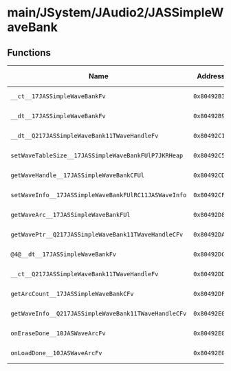 # main/JSystem/JAudio2/JASSimpleWaveBank

## Functions

| Name | Address | Match % |
|------|---------|---------|
| `__ct__17JASSimpleWaveBankFv` | `0x80492B34` | :x: (0.0%) |
| `__dt__17JASSimpleWaveBankFv` | `0x80492B94` | :x: (0.0%) |
| `__dt__Q217JASSimpleWaveBank11TWaveHandleFv` | `0x80492C14` | :x: (0.0%) |
| `setWaveTableSize__17JASSimpleWaveBankFUlP7JKRHeap` | `0x80492C54` | :x: (0.0%) |
| `getWaveHandle__17JASSimpleWaveBankCFUl` | `0x80492CD0` | :x: (0.0%) |
| `setWaveInfo__17JASSimpleWaveBankFUlRC11JASWaveInfo` | `0x80492CF4` | :x: (0.0%) |
| `getWaveArc__17JASSimpleWaveBankFUl` | `0x80492D84` | :x: (0.0%) |
| `getWavePtr__Q217JASSimpleWaveBank11TWaveHandleCFv` | `0x80492DA4` | :x: (0.0%) |
| `@4@__dt__17JASSimpleWaveBankFv` | `0x80492DC8` | :x: (0.0%) |
| `__ct__Q217JASSimpleWaveBank11TWaveHandleFv` | `0x80492DD0` | :x: (0.0%) |
| `getArcCount__17JASSimpleWaveBankCFv` | `0x80492DF8` | :x: (0.0%) |
| `getWaveInfo__Q217JASSimpleWaveBank11TWaveHandleCFv` | `0x80492E00` | :x: (0.0%) |
| `onEraseDone__10JASWaveArcFv` | `0x80492E08` | :x: (0.0%) |
| `onLoadDone__10JASWaveArcFv` | `0x80492E0C` | :x: (0.0%) |